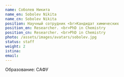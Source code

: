 ```yaml
---
name: Соболев Никита
name_en: Sobolev Nikita
name_cn: Sobolev Nikita
position: Научный сотрудник <br>Кандидат химических 
position_en: Researcher. <br>PhD in Chemistry
position_cn: Researcher. <br>PhD in Chemistry
photo: /assets/images/avatars/sobolev.jpg
status: staff
weight: 2
istina: 
email: 
---
```


Образование: САФУ
